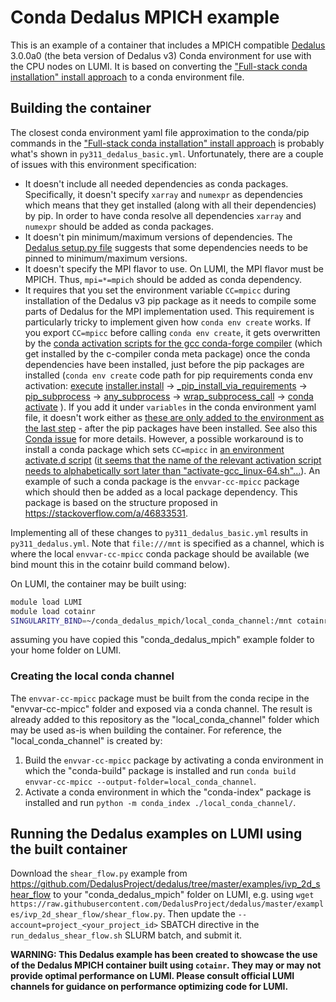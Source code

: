# Conda Dedalus MPICH example

This is an example of a container that includes a MPICH compatible [Dedalus](https://dedalus-project.readthedocs.io/) 3.0.0a0 (the beta version of Dedalus v3) Conda environment for use with the CPU nodes on LUMI. It is based on converting the ["Full-stack conda installation" install approach](https://dedalus-project.readthedocs.io/en/latest/pages/installation.html#full-stack-conda-installation-recommended) to a conda environment file.

## Building the container

The closest conda environment yaml file approximation to the conda/pip commands in the ["Full-stack conda installation" install approach](https://dedalus-project.readthedocs.io/en/latest/pages/installation.html#full-stack-conda-installation-recommended) is probably what's shown in `py311_dedalus_basic.yml`. Unfortunately, there are a couple of issues with this environment specification:

- It doesn't include all needed dependencies as conda packages. Specifically, it doesn't specify `xarray` and `numexpr` as dependencies which means that they get installed (along with all their dependencies) by pip. In order to have conda resolve all dependencies `xarray` and `numexpr` should be added as conda packages.
- It doesn't pin minimum/maximum versions of dependencies. The [Dedalus setup.py file](https://github.com/DedalusProject/dedalus/blob/acc37823dc0c5886ac027e5978bde76ac08d8376/setup.py#L188) suggests that some dependencies needs to be pinned to minimum/maximum versions.
- It doesn't specify the MPI flavor to use. On LUMI, the MPI flavor must be MPICH. Thus, `mpi=*=mpich` should be added as conda dependency.
- It requires that you set the environment variable `CC=mpicc` during installation of the Dedalus v3 pip package as it needs to compile some parts of Dedalus for the MPI implementation used. This requirement is particularly tricky to implement given how `conda env create` works. If you export `CC=mpicc` before calling `conda env create`, it gets overwritten by the [conda activation scripts for the gcc conda-forge compiler](https://anaconda.org/conda-forge/gcc_linux-64) (which get installed by the c-compiler conda meta package) once the conda dependencies have been installed, just before the pip packages are installed (`conda env create` code path for pip requirements conda env activation: [execute](https://github.com/conda/conda/blob/7f54d73f43cdf325fb7e7cac64f6a1de4a44b4d7/conda_env/cli/main_create.py#L106) [installer.install](https://github.com/conda/conda/blob/7f54d73f43cdf325fb7e7cac64f6a1de4a44b4d7/conda_env/cli/main_create.py#L164C28-L164C42) -> [_pip_install_via_requirements](https://github.com/conda/conda/blob/7f54d73f43cdf325fb7e7cac64f6a1de4a44b4d7/conda_env/installers/pip.py#L78) -> [pip_subprocess](https://github.com/conda/conda/blob/7f54d73f43cdf325fb7e7cac64f6a1de4a44b4d7/conda_env/installers/pip.py#L56) -> [any_subprocess](https://github.com/conda/conda/blob/7f54d73f43cdf325fb7e7cac64f6a1de4a44b4d7/conda_env/pip_util.py#L30) -> [wrap_subprocess_call](https://github.com/conda/conda/blob/7f54d73f43cdf325fb7e7cac64f6a1de4a44b4d7/conda/gateways/subprocess.py#L39) -> [conda activate](https://github.com/conda/conda/blob/7f54d73f43cdf325fb7e7cac64f6a1de4a44b4d7/conda/utils.py#L473)
). If you add it under `variables` in the conda environment yaml file, it doesn't work either as [these are only added to the environment as the last step](https://github.com/conda/conda/blob/7f54d73f43cdf325fb7e7cac64f6a1de4a44b4d7/conda_env/cli/main_create.py#L184) - after the pip packages have been installed. See also this [Conda issue](https://github.com/conda/conda/issues/13342) for more details. However, a possible workaround is to install a conda package which sets `CC=mpicc` in [an environment activate.d script](https://conda.io/projects/conda/en/latest/user-guide/tasks/manage-environments.html#macos-and-linux) ([it seems that the name of the relevant activation script needs to alphabetically sort later than "activate-gcc_linux-64.sh"...](https://github.com/conda/conda/blob/7f54d73f43cdf325fb7e7cac64f6a1de4a44b4d7/conda/activate.py#L759)). An example of such a conda package is the `envvar-cc-mpicc` package which should then be added as a local package dependency. This package is based on the structure proposed in https://stackoverflow.com/a/46833531.

Implementing all of these changes to `py311_dedalus_basic.yml` results in `py311_dedalus.yml`. Note that `file:///mnt` is specified as a channel, which is where the local `envvar-cc-mpicc` conda package should be available (we bind mount this in the cotainr build command below).

On LUMI, the container may be built using:

```bash
module load LUMI
module load cotainr
SINGULARITY_BIND=~/conda_dedalus_mpich/local_conda_channel:/mnt cotainr build lumi_dedalus_demo.sif --system=lumi-c --conda-env py311_dedalus.yml
```

assuming you have copied this "conda_dedalus_mpich" example folder to your home folder on LUMI.

### Creating the local conda channel

The `envvar-cc-mpicc` package must be built from the conda recipe in the "envvar-cc-mpicc" folder and exposed via a conda channel. The result is already added to this repository as the "local_conda_channel" folder which may be used as-is when building the container. For reference, the "local_conda_channel" is created by:

1. Build the `envvar-cc-mpicc` package by activating a conda environment in which the "conda-build" package is installed and run `conda build envvar-cc-mpicc --output-folder=local_conda_channel`.
2. Activate a conda environment in which the "conda-index" package is installed and run `python -m conda_index ./local_conda_channel/`.

## Running the Dedalus examples on LUMI using the built container

Download the `shear_flow.py` example from https://github.com/DedalusProject/dedalus/tree/master/examples/ivp_2d_shear_flow to your "conda_dedalus_mpich" folder on LUMI, e.g. using `wget https://raw.githubusercontent.com/DedalusProject/dedalus/master/examples/ivp_2d_shear_flow/shear_flow.py`. Then update the `--account=project_<your_project_id>` SBATCH directive in the `run_dedalus_shear_flow.sh` SLURM batch, and submit it.

**WARNING: This Dedalus example has been created to showcase the use of the Dedalus MPICH container built using `cotainr`. They may or may not provide optimal performance on LUMI. Please consult official LUMI channels for guidance on performance optimizing code for LUMI.**
